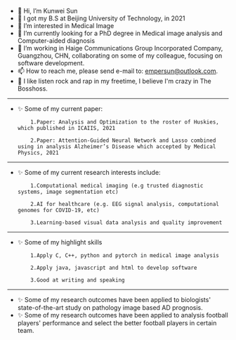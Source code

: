 - 👋 Hi, I’m Kunwei Sun
- 📰 I got my B.S at Beijing University of Technology, in 2021
- 👀 I’m interested in Medical Image  
- 🌱 I’m currently looking for a PhD degree in Medical image analysis and Computer-aided diagnosis
- 💞️ I’m working in Haige Communications Group Incorporated Company, Guangzhou, CHN, collaborating on some of my colleague, focusing on software development. 
- 📫 How to reach me, please send e-mail to: empersun@outlook.com.
- 🎵 I like listen rock and rap in my freetime, I believe I'm crazy in The Bosshoss.
---------------------------------------------------------------------------------------------------------------------------------------------------------------------------------
- ✨ Some of my current paper:

          1.Paper: Analysis and Optimization to the roster of Huskies, which published in ICAIIS, 2021

          2.Paper: Attention-Guided Neural Network and Lasso combined using in analysis Alzheimer’s Disease which accepted by Medical Physics, 2021

---------------------------------------------------------------------------------------------------------------------------------------------------------------------------------
- ✨ Some of my current research interests include:

          1.Computational medical imaging (e.g trusted diagnostic systems, image segmentation etc)
          
          2.AI for healthcare (e.g. EEG signal analysis, computational genomes for COVID-19, etc)
          
          3.Learning-based visual data analysis and quality improvement
---------------------------------------------------------------------------------------------------------------------------------------------------------------------------------
- ✨ Some of my highlight skills

          1.Apply C, C++, python and pytorch in medical image analysis
          
          2.Apply java, javascript and html to develop software
          
          3.Good at writing and speaking
---------------------------------------------------------------------------------------------------------------------------------------------------------------------------------
- ✨ Some of my research outcomes have been applied to biologists' state-of-the-art study on pathology image based AD prognosis.
- ✨ Some of my research outcomes have been applied to analysis football players' performance and select the better football players in certain team.

              
<!---
empersun/empersun is a ✨ special ✨ repository because its `README.md` (this file) appears on your GitHub profile.
You can click the Preview link to take a look at your changes.

--->
